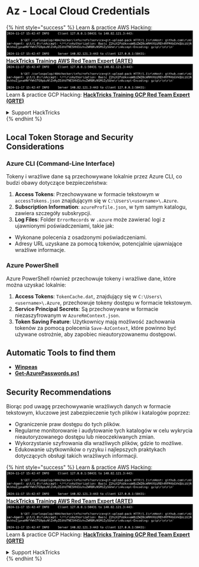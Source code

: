# Az - Local Cloud Credentials

{% hint style="success" %}
Learn & practice AWS Hacking:<img src="../../../.gitbook/assets/image (1).png" alt="" data-size="line">[**HackTricks Training AWS Red Team Expert (ARTE)**](https://training.hacktricks.xyz/courses/arte)<img src="../../../.gitbook/assets/image (1).png" alt="" data-size="line">\
Learn & practice GCP Hacking: <img src="../../../.gitbook/assets/image (2).png" alt="" data-size="line">[**HackTricks Training GCP Red Team Expert (GRTE)**<img src="../../../.gitbook/assets/image (2).png" alt="" data-size="line">](https://training.hacktricks.xyz/courses/grte)

<details>

<summary>Support HackTricks</summary>

* Check the [**subscription plans**](https://github.com/sponsors/carlospolop)!
* **Join the** 💬 [**Discord group**](https://discord.gg/hRep4RUj7f) or the [**telegram group**](https://t.me/peass) or **follow** us on **Twitter** 🐦 [**@hacktricks\_live**](https://twitter.com/hacktricks\_live)**.**
* **Share hacking tricks by submitting PRs to the** [**HackTricks**](https://github.com/carlospolop/hacktricks) and [**HackTricks Cloud**](https://github.com/carlospolop/hacktricks-cloud) github repos.

</details>
{% endhint %}

## Local Token Storage and Security Considerations

### Azure CLI (Command-Line Interface)

Tokeny i wrażliwe dane są przechowywane lokalnie przez Azure CLI, co budzi obawy dotyczące bezpieczeństwa:

1. **Access Tokens**: Przechowywane w formacie tekstowym w `accessTokens.json` znajdującym się w `C:\Users\<username>\.Azure`.
2. **Subscription Information**: `azureProfile.json`, w tym samym katalogu, zawiera szczegóły subskrypcji.
3. **Log Files**: Folder `ErrorRecords` w `.azure` może zawierać logi z ujawnionymi poświadczeniami, takie jak:
* Wykonane polecenia z osadzonymi poświadczeniami.
* Adresy URL uzyskane za pomocą tokenów, potencjalnie ujawniające wrażliwe informacje.

### Azure PowerShell

Azure PowerShell również przechowuje tokeny i wrażliwe dane, które można uzyskać lokalnie:

1. **Access Tokens**: `TokenCache.dat`, znajdujący się w `C:\Users\<username>\.Azure`, przechowuje tokeny dostępu w formacie tekstowym.
2. **Service Principal Secrets**: Są przechowywane w formacie niezaszyfrowanym w `AzureRmContext.json`.
3. **Token Saving Feature**: Użytkownicy mają możliwość zachowania tokenów za pomocą polecenia `Save-AzContext`, które powinno być używane ostrożnie, aby zapobiec nieautoryzowanemu dostępowi.

## Automatic Tools to find them

* [**Winpeas**](https://github.com/carlospolop/PEASS-ng/tree/master/winPEAS/winPEASexe)
* [**Get-AzurePasswords.ps1**](https://github.com/NetSPI/MicroBurst/blob/master/AzureRM/Get-AzurePasswords.ps1)

## Security Recommendations

Biorąc pod uwagę przechowywanie wrażliwych danych w formacie tekstowym, kluczowe jest zabezpieczenie tych plików i katalogów poprzez:

* Ograniczenie praw dostępu do tych plików.
* Regularne monitorowanie i audytowanie tych katalogów w celu wykrycia nieautoryzowanego dostępu lub nieoczekiwanych zmian.
* Wykorzystanie szyfrowania dla wrażliwych plików, gdzie to możliwe.
* Edukowanie użytkowników o ryzyku i najlepszych praktykach dotyczących obsługi takich wrażliwych informacji.

{% hint style="success" %}
Learn & practice AWS Hacking:<img src="../../../.gitbook/assets/image (1).png" alt="" data-size="line">[**HackTricks Training AWS Red Team Expert (ARTE)**](https://training.hacktricks.xyz/courses/arte)<img src="../../../.gitbook/assets/image (1).png" alt="" data-size="line">\
Learn & practice GCP Hacking: <img src="../../../.gitbook/assets/image (2).png" alt="" data-size="line">[**HackTricks Training GCP Red Team Expert (GRTE)**<img src="../../../.gitbook/assets/image (2).png" alt="" data-size="line">](https://training.hacktricks.xyz/courses/grte)

<details>

<summary>Support HackTricks</summary>

* Check the [**subscription plans**](https://github.com/sponsors/carlospolop)!
* **Join the** 💬 [**Discord group**](https://discord.gg/hRep4RUj7f) or the [**telegram group**](https://t.me/peass) or **follow** us on **Twitter** 🐦 [**@hacktricks\_live**](https://twitter.com/hacktricks\_live)**.**
* **Share hacking tricks by submitting PRs to the** [**HackTricks**](https://github.com/carlospolop/hacktricks) and [**HackTricks Cloud**](https://github.com/carlospolop/hacktricks-cloud) github repos.

</details>
{% endhint %}
